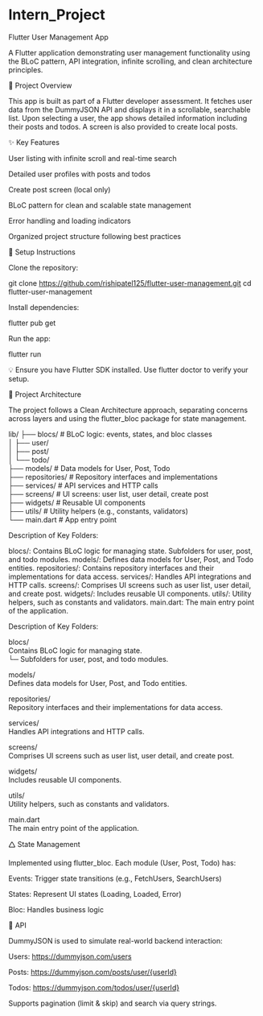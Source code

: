 # Intern_Project

Flutter User Management App

A Flutter application demonstrating user management functionality using the BLoC pattern, API integration, infinite scrolling, and clean architecture principles.

🚀 Project Overview

This app is built as part of a Flutter developer assessment. It fetches user data from the DummyJSON API and displays it in a scrollable, searchable list. Upon selecting a user, the app shows detailed information including their posts and todos. A screen is also provided to create local posts.

✨ Key Features

User listing with infinite scroll and real-time search

Detailed user profiles with posts and todos

Create post screen (local only)

BLoC pattern for clean and scalable state management

Error handling and loading indicators

Organized project structure following best practices

💠 Setup Instructions

Clone the repository:

git clone https://github.com/rishipatel125/flutter-user-management.git
cd flutter-user-management

Install dependencies:

flutter pub get

Run the app:

flutter run

💡 Ensure you have Flutter SDK installed. Use flutter doctor to verify your setup.

🧱 Project Architecture

The project follows a Clean Architecture approach, separating concerns across layers and using the flutter_bloc package for state management.

lib/ ├── blocs/ # BLoC logic: events, states, and bloc classes  
│ ├── user/  
│ ├── post/  
│ └── todo/  
├── models/ # Data models for User, Post, Todo  
├── repositories/ # Repository interfaces and implementations  
├── services/ # API services and HTTP calls  
├── screens/ # UI screens: user list, user detail, create post  
├── widgets/ # Reusable UI components  
├── utils/ # Utility helpers (e.g., constants, validators)  
└── main.dart # App entry point  

Description of Key Folders:

blocs/: Contains BLoC logic for managing state. Subfolders for user, post, and todo modules.
models/: Defines data models for User, Post, and Todo entities.
repositories/: Contains repository interfaces and their implementations for data access.
services/: Handles API integrations and HTTP calls.
screens/: Comprises UI screens such as user list, user detail, and create post.
widgets/: Includes reusable UI components.
utils/: Utility helpers, such as constants and validators.
main.dart: The main entry point of the application. 

Description of Key Folders:  

blocs/  
Contains BLoC logic for managing state.  
└─ Subfolders for user, post, and todo modules.  

models/  
Defines data models for User, Post, and Todo entities.  

repositories/  
Repository interfaces and their implementations for data access.  

services/  
Handles API integrations and HTTP calls.  

screens/  
Comprises UI screens such as user list, user detail, and create post.  

widgets/  
Includes reusable UI components.  

utils/  
Utility helpers, such as constants and validators.  

main.dart  
The main entry point of the application.  

🛆 State Management

Implemented using flutter_bloc. Each module (User, Post, Todo) has:

Events: Trigger state transitions (e.g., FetchUsers, SearchUsers)

States: Represent UI states (Loading, Loaded, Error)

Bloc: Handles business logic

📱 API

DummyJSON is used to simulate real-world backend interaction:

Users: https://dummyjson.com/users

Posts: https://dummyjson.com/posts/user/{userId}

Todos: https://dummyjson.com/todos/user/{userId}

Supports pagination (limit & skip) and search via query strings.

